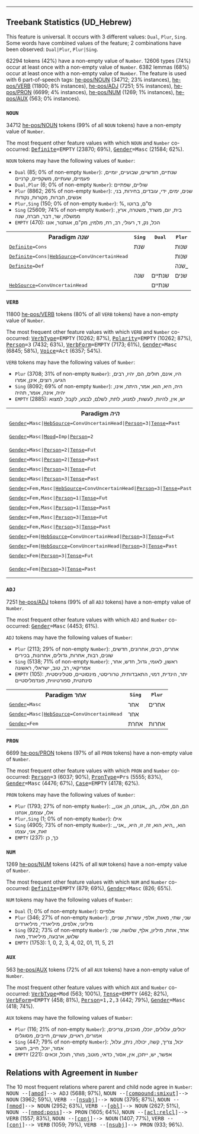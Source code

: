 

--------------------------------------------------------------------------------

## Treebank Statistics (UD_Hebrew)

This feature is universal.
It occurs with 3 different values: `Dual`, `Plur`, `Sing`.
Some words have combined values of the feature; 2 combinations have been observed: `Dual|Plur`, `Plur|Sing`.

62294 tokens (42%) have a non-empty value of `Number`.
12606 types (74%) occur at least once with a non-empty value of `Number`.
6382 lemmas (68%) occur at least once with a non-empty value of `Number`.
The feature is used with 6 part-of-speech tags: [he-pos/NOUN]() (34712; 23% instances), [he-pos/VERB]() (11800; 8% instances), [he-pos/ADJ]() (7251; 5% instances), [he-pos/PRON]() (6699; 4% instances), [he-pos/NUM]() (1269; 1% instances), [he-pos/AUX]() (563; 0% instances).

### `NOUN`

34712 [he-pos/NOUN]() tokens (99% of all `NOUN` tokens) have a non-empty value of `Number`.

The most frequent other feature values with which `NOUN` and `Number` co-occurred: <tt><a href="Definite.html">Definite</a>=EMPTY</tt> (23870; 69%), <tt><a href="Gender.html">Gender</a>=Masc</tt> (21584; 62%).

`NOUN` tokens may have the following values of `Number`:

* `Dual` (85; 0% of non-empty `Number`): שנתיים, חודשיים, שבועיים, יומיים, פעמיים, שעתיים, משקפיים, קרניים
* `Dual,Plur` (6; 0% of non-empty `Number`): שוליים, שפתיים
* `Plur` (8862; 26% of non-empty `Number`): שנים, ימים, ידי, עובדים, בחירות, בני, אנשים, חברות, מקורות, נקודות
* `Plur,Sing` (150; 0% of non-empty `Number`): %, ס"ם, ברוטו
* `Sing` (25609; 74% of non-empty `Number`): בית, יום, משרד, משטרה, ארץ, ממשלה, שר, דבר, חברה, שנה
* `EMPTY` (470): הכל, נק, ד, רעולי, רב, רח, מלמין, מק"ם, אגתנור, אונו

<table>
  <tr><th>Paradigm <i>שנה</i></th><th><tt>Sing</tt></th><th><tt>Dual</tt></th><th><tt>Plur</tt></th></tr>
  <tr><td><tt><a href="Definite.html">Definite</a>=Cons</tt></td><td>שנת</td><td></td><td>שנות</td></tr>
  <tr><td><tt><a href="Definite.html">Definite</a>=Cons|<a href="HebSource.html">HebSource</a>=ConvUncertainHead</tt></td><td></td><td></td><td>שנות</td></tr>
  <tr><td><tt><a href="Definite.html">Definite</a>=Def</tt></td><td></td><td></td><td>שנה_</td></tr>
  <tr><td><tt></tt></td><td>שנה</td><td>שנתיים</td><td>שנים</td></tr>
  <tr><td><tt><a href="HebSource.html">HebSource</a>=ConvUncertainHead</tt></td><td></td><td>שנתיים</td><td></td></tr>
</table>

### `VERB`

11800 [he-pos/VERB]() tokens (80% of all `VERB` tokens) have a non-empty value of `Number`.

The most frequent other feature values with which `VERB` and `Number` co-occurred: <tt><a href="VerbType.html">VerbType</a>=EMPTY</tt> (10262; 87%), <tt><a href="Polarity.html">Polarity</a>=EMPTY</tt> (10262; 87%), <tt><a href="Person.html">Person</a>=3</tt> (7432; 63%), <tt><a href="VerbForm.html">VerbForm</a>=EMPTY</tt> (7173; 61%), <tt><a href="Gender.html">Gender</a>=Masc</tt> (6845; 58%), <tt><a href="Voice.html">Voice</a>=Act</tt> (6357; 54%).

`VERB` tokens may have the following values of `Number`:

* `Plur` (3708; 31% of non-empty `Number`): היו, אינם, חולים, הם, יהיו, רבים, הגיעו, רוצים, אינן, אמרו
* `Sing` (8092; 69% of non-empty `Number`): היה, היא, הוא, אמר, היתה, אינו, יהיה, אינה, אומר, תהיה
* `EMPTY` (2885): יש, אין, להיות, לעשות, למנוע, לתת, לשלם, לבצע, לקבל, למצוא

<table>
  <tr><th>Paradigm <i>היה</i></th><th><tt>Sing</tt></th><th><tt>Plur</tt></th></tr>
  <tr><td><tt><a href="Gender.html">Gender</a>=Masc|<a href="HebSource.html">HebSource</a>=ConvUncertainHead|<a href="Person.html">Person</a>=3|<a href="Tense.html">Tense</a>=Past</tt></td><td>היה</td><td></td></tr>
  <tr><td><tt><a href="Gender.html">Gender</a>=Masc|<a href="Mood.html">Mood</a>=Imp|<a href="Person.html">Person</a>=2</tt></td><td>הייה, היה</td><td></td></tr>
  <tr><td><tt><a href="Gender.html">Gender</a>=Masc|<a href="Person.html">Person</a>=2|<a href="Tense.html">Tense</a>=Fut</tt></td><td>תהיה</td><td></td></tr>
  <tr><td><tt><a href="Gender.html">Gender</a>=Masc|<a href="Person.html">Person</a>=2|<a href="Tense.html">Tense</a>=Past</tt></td><td>היית</td><td></td></tr>
  <tr><td><tt><a href="Gender.html">Gender</a>=Masc|<a href="Person.html">Person</a>=3|<a href="Tense.html">Tense</a>=Fut</tt></td><td>יהיה</td><td></td></tr>
  <tr><td><tt><a href="Gender.html">Gender</a>=Masc|<a href="Person.html">Person</a>=3|<a href="Tense.html">Tense</a>=Past</tt></td><td>היה</td><td></td></tr>
  <tr><td><tt><a href="Gender.html">Gender</a>=Fem,Masc|<a href="HebSource.html">HebSource</a>=ConvUncertainHead|<a href="Person.html">Person</a>=3|<a href="Tense.html">Tense</a>=Past</tt></td><td></td><td>היו</td></tr>
  <tr><td><tt><a href="Gender.html">Gender</a>=Fem,Masc|<a href="Person.html">Person</a>=1|<a href="Tense.html">Tense</a>=Fut</tt></td><td></td><td>נהיה</td></tr>
  <tr><td><tt><a href="Gender.html">Gender</a>=Fem,Masc|<a href="Person.html">Person</a>=1|<a href="Tense.html">Tense</a>=Past</tt></td><td>הייתי</td><td>היינו</td></tr>
  <tr><td><tt><a href="Gender.html">Gender</a>=Fem,Masc|<a href="Person.html">Person</a>=3|<a href="Tense.html">Tense</a>=Fut</tt></td><td></td><td>יהיו</td></tr>
  <tr><td><tt><a href="Gender.html">Gender</a>=Fem,Masc|<a href="Person.html">Person</a>=3|<a href="Tense.html">Tense</a>=Past</tt></td><td></td><td>היו</td></tr>
  <tr><td><tt><a href="Gender.html">Gender</a>=Fem|<a href="HebSource.html">HebSource</a>=ConvUncertainHead|<a href="Person.html">Person</a>=3|<a href="Tense.html">Tense</a>=Fut</tt></td><td>תהיה</td><td></td></tr>
  <tr><td><tt><a href="Gender.html">Gender</a>=Fem|<a href="HebSource.html">HebSource</a>=ConvUncertainHead|<a href="Person.html">Person</a>=3|<a href="Tense.html">Tense</a>=Past</tt></td><td>היתה</td><td></td></tr>
  <tr><td><tt><a href="Gender.html">Gender</a>=Fem|<a href="Person.html">Person</a>=3|<a href="Tense.html">Tense</a>=Fut</tt></td><td>תהיה</td><td>תהיינה</td></tr>
  <tr><td><tt><a href="Gender.html">Gender</a>=Fem|<a href="Person.html">Person</a>=3|<a href="Tense.html">Tense</a>=Past</tt></td><td>היתה, הייתה</td><td></td></tr>
</table>

### `ADJ`

7251 [he-pos/ADJ]() tokens (99% of all `ADJ` tokens) have a non-empty value of `Number`.

The most frequent other feature values with which `ADJ` and `Number` co-occurred: <tt><a href="Gender.html">Gender</a>=Masc</tt> (4453; 61%).

`ADJ` tokens may have the following values of `Number`:

* `Plur` (2113; 29% of non-empty `Number`): אחרים, רבים, אחרונים, חדשים, שונים, רבות, אחרות, גדולים, אחרונות, בכירים
* `Sing` (5138; 71% of non-empty `Number`): ראשון, לאומי, גדול, חדש, אחר, אמריקאי, רב, טוב, ישראלי, ראשונה
* `EMPTY` (105): יתר, הינדית, דמוי, התאבדותית, טרוריסטי, מינסוטיים, סטליניסטית, סינתטית, ספורטיווית, פונדמליסטיים

<table>
  <tr><th>Paradigm <i>אחר</i></th><th><tt>Sing</tt></th><th><tt>Plur</tt></th></tr>
  <tr><td><tt><a href="Gender.html">Gender</a>=Masc</tt></td><td>אחר</td><td>אחרים</td></tr>
  <tr><td><tt><a href="Gender.html">Gender</a>=Masc|<a href="HebSource.html">HebSource</a>=ConvUncertainHead</tt></td><td>אחר</td><td></td></tr>
  <tr><td><tt><a href="Gender.html">Gender</a>=Fem</tt></td><td>אחרת</td><td>אחרות</td></tr>
</table>

### `PRON`

6699 [he-pos/PRON]() tokens (97% of all `PRON` tokens) have a non-empty value of `Number`.

The most frequent other feature values with which `PRON` and `Number` co-occurred: <tt><a href="Person.html">Person</a>=3</tt> (6037; 90%), <tt><a href="PronType.html">PronType</a>=Prs</tt> (5555; 83%), <tt><a href="Gender.html">Gender</a>=Masc</tt> (4476; 67%), <tt><a href="Case.html">Case</a>=EMPTY</tt> (4178; 62%).

`PRON` tokens may have the following values of `Number`:

* `Plur` (1793; 27% of non-empty `Number`): _הם, הם, אלה, _הן, _אנחנו, הן, אנו, אלו, עצמם, אנחנו
* `Plur,Sing` (1; 0% of non-empty `Number`): אילו
* `Sing` (4905; 73% of non-empty `Number`): _הוא, _היא, הוא, זה, זו, היא, _אני, זאת, אני, עצמו
* `EMPTY` (237): כך, כן

### `NUM`

1269 [he-pos/NUM]() tokens (42% of all `NUM` tokens) have a non-empty value of `Number`.

The most frequent other feature values with which `NUM` and `Number` co-occurred: <tt><a href="Definite.html">Definite</a>=EMPTY</tt> (879; 69%), <tt><a href="Gender.html">Gender</a>=Masc</tt> (826; 65%).

`NUM` tokens may have the following values of `Number`:

* `Dual` (1; 0% of non-empty `Number`): אלפיים
* `Plur` (346; 27% of non-empty `Number`): שני, שתי, מאות, אלפי, עשרות, שניים, מיליוני, אלפים, מיליארדי, מיליארדים
* `Sing` (922; 73% of non-empty `Number`): אחד, אחת, מיליון, אלף, שלושה, שני, שלוש, ארבעה, מיליארד, מאה
* `EMPTY` (1753): 1, 0, 2, 3, 4, 02, 01, 11, 5, 21

### `AUX`

563 [he-pos/AUX]() tokens (72% of all `AUX` tokens) have a non-empty value of `Number`.

The most frequent other feature values with which `AUX` and `Number` co-occurred: <tt><a href="VerbType.html">VerbType</a>=Mod</tt> (563; 100%), <tt><a href="Tense.html">Tense</a>=EMPTY</tt> (462; 82%), <tt><a href="VerbForm.html">VerbForm</a>=EMPTY</tt> (458; 81%), <tt><a href="Person.html">Person</a>=1,2,3</tt> (442; 79%), <tt><a href="Gender.html">Gender</a>=Masc</tt> (418; 74%).

`AUX` tokens may have the following values of `Number`:

* `Plur` (116; 21% of non-empty `Number`): יכולים, עלולים, יוכלו, מוכנים, צריכים, אמורים, ראויים, עשויים, חייבים, מסוגלים
* `Sing` (447; 79% of non-empty `Number`): יכול, צריך, קשה, יכולה, ניתן, עלול, אמור, יוכל, חייב, חשוב
* `EMPTY` (221): אפשר, יש, ייתכן, אין, אסור, כדאי, מוטב, מותר, תוכל, זכאים

## Relations with Agreement in `Number`

The 10 most frequent relations where parent and child node agree in `Number`:
<tt>NOUN --[<a href="../dep/amod.html">amod</a>]--> ADJ</tt> (5688; 97%),
<tt>NOUN --[<a href="../dep/compound:smixut.html">compound:smixut</a>]--> NOUN</tt> (3962; 59%),
<tt>VERB --[<a href="../dep/nsubj.html">nsubj</a>]--> NOUN</tt> (3795; 87%),
<tt>NOUN --[<a href="../dep/nmod.html">nmod</a>]--> NOUN</tt> (2952; 63%),
<tt>VERB --[<a href="../dep/obl.html">obl</a>]--> NOUN</tt> (2627; 51%),
<tt>NOUN --[<a href="../dep/nmod:poss.html">nmod:poss</a>]--> PRON</tt> (1605; 64%),
<tt>NOUN --[<a href="../dep/acl:relcl.html">acl:relcl</a>]--> VERB</tt> (1557; 83%),
<tt>NOUN --[<a href="../dep/conj.html">conj</a>]--> NOUN</tt> (1407; 77%),
<tt>VERB --[<a href="../dep/conj.html">conj</a>]--> VERB</tt> (1059; 79%),
<tt>VERB --[<a href="../dep/nsubj.html">nsubj</a>]--> PRON</tt> (933; 96%).

